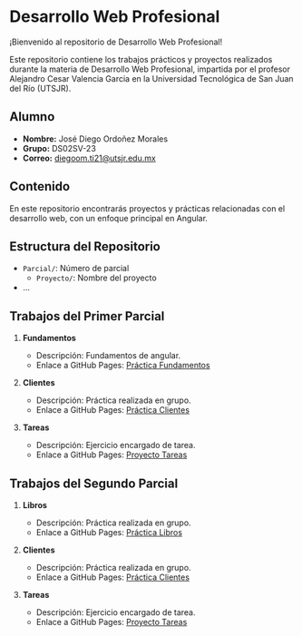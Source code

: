 # Desarrollo Web Profesional

¡Bienvenido al repositorio de Desarrollo Web Profesional!

Este repositorio contiene los trabajos prácticos y proyectos realizados durante la materia de Desarrollo Web Profesional, impartida por el profesor Alejandro Cesar Valencia Garcia en la Universidad Tecnológica de San Juan del Río (UTSJR).

## Alumno

- **Nombre:** José Diego Ordoñez Morales
- **Grupo:** DS02SV-23
- **Correo:** diegoom.ti21@utsjr.edu.mx

## Contenido

En este repositorio encontrarás proyectos y prácticas relacionadas con el desarrollo web, con un enfoque principal en Angular.

## Estructura del Repositorio

- `Parcial/`: Número de parcial
  - `Proyecto/`: Nombre del proyecto
- ...

## Trabajos del Primer Parcial

1. **Fundamentos**
   - Descripción: Fundamentos de angular.
   - Enlace a GitHub Pages: [Práctica Fundamentos](https://DiegoOM14.github.io/Desarrollo-Web-Profesional/Primer%20Parcial/Fundamentos/index.html)

2. **Clientes**
   - Descripción: Práctica realizada en grupo.
   - Enlace a GitHub Pages: [Práctica Clientes](https://DiegoOM14.github.io/Desarrollo-Web-Profesional/Primer%20Parcial/Clientes/index.html)

3. **Tareas**
   - Descripción: Ejercicio encargado de tarea.
   - Enlace a GitHub Pages: [Proyecto Tareas](https://DiegoOM14.github.io/Desarrollo-Web-Profesional/Primer%20Parcial/Anime/index.html)
  
## Trabajos del Segundo Parcial

1. **Libros**
   - Descripción: Práctica realizada en grupo.
   - Enlace a GitHub Pages: [Práctica Libros](https://DiegoOM14.github.io/Desarrollo-Web-Profesional/2do%20Parcial/Libros/index.html)

2. **Clientes**
   - Descripción: Práctica realizada en grupo.
   - Enlace a GitHub Pages: [Práctica Clientes](https://DiegoOM14.github.io/Desarrollo-Web-Profesional/2do%20Parcial/Clientes/index.html)

3. **Tareas**
   - Descripción: Ejercicio encargado de tarea.
   - Enlace a GitHub Pages: [Proyecto Tareas](https://DiegoOM14.github.io/Desarrollo-Web-Profesional/Primer%20Parcial/Anime/index.html)
